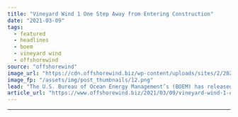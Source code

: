 ```yaml
---
title: "Vineyard Wind 1 One Step Away from Entering Construction"
date: "2021-03-09"
tags: 
  - featured
  - headlines
  - boem
  - vineyard wind
  - offshorewind
source: "offshorewind"
image_url: "https://cdn.offshorewind.biz/wp-content/uploads/sites/2/2020/08/18154808/vineyard-wind.png"
image_fp: "/assets/img/post_thumbnails/12.png"
lead: "The U.S. Bureau of Ocean Energy Management’s (BOEM) has released the Final Environmental Impact"
article_url: "https://www.offshorewind.biz/2021/03/09/vineyard-wind-1-one-step-away-from-entering-construction/"
---
```


---
